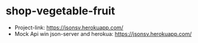# shop-vegetable-fruit

* Project-link: https://jsonsv.herokuapp.com/
* Mock Api win json-server and herokua: https://jsonsv.herokuapp.com/
